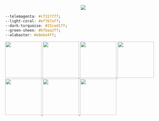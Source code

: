 <p align="center">
  <img src="https://user-images.githubusercontent.com/14168376/110950719-8596ac80-8387-11eb-9143-a4a53248a1a4.png">
</p>

```css
--telemagenta: #cf3177ff;
--light-coral: #ef767aff;
--dark-turquoise: #25ced1ff;
--green-sheen: #6fbaa2ff;
--alabaster: #e8ebe4ff;
```


[<img src="https://media.giphy.com/media/Qs21U3AFIOParcUMpV/giphy.gif" width="117"> <img src="https://media.giphy.com/media/f6ymri3hBxtbhvcGeH/giphy.gif" width="117"> <img src="https://media.giphy.com/media/Qs21U3AFIOParcUMpV/giphy.gif" width="117"> <img src="https://media.giphy.com/media/PnPZXWDxm613w8COU3/giphy.gif" width="117"> <img src="https://media.giphy.com/media/Qs21U3AFIOParcUMpV/giphy.gif" width="117"> <img src="https://media.giphy.com/media/d7f5nrrGrNW5mNIA2c/giphy.gif" width="117"> <img src="https://media.giphy.com/media/Qs21U3AFIOParcUMpV/giphy.gif" width="117">](https://giphy.com/unlimish)

